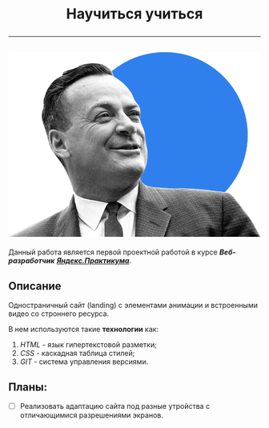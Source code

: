 # <p align="center">Научиться учиться<p>
---
![feynman picture](images/feynman.png)
---
Данный работа является первой проектной работой в курсе ___Веб-разработчик___ [___Яндекс.Практикума___](https://practicum.yandex.ru/).

## Описание
Одностраничный сайт (landing) с элементами анимации и встроенными видео со строннего ресурса.

В нем используются такие __технологии__ как:
1. *HTML* - язык гипертекстовой разметки;
2. *CSS* - каскадная таблица стилей;
3. *GIT* - система управления версиями.


## __Планы:__
- [ ] Реализовать адаптацию сайта под разные утройства с отличающимися разрешениями экранов.

